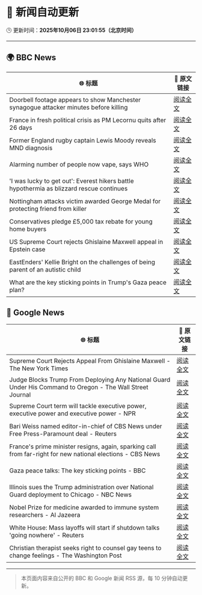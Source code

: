 # 🧠 新闻自动更新

🕒 更新时间：**2025年10月06日 23:01:55（北京时间）**

---

## 🌍 BBC News

| 🌐 标题 | 🔗 原文链接 |
|--------|-------------|
| Doorbell footage appears to show Manchester synagogue attacker minutes before killing | [阅读全文](https://www.bbc.com/news/articles/c62ne93n090o?at_medium=RSS&at_campaign=rss) |
| France in fresh political crisis as PM Lecornu quits after 26 days | [阅读全文](https://www.bbc.com/news/articles/cewn9k0w9rxo?at_medium=RSS&at_campaign=rss) |
| Former England rugby captain Lewis Moody reveals MND diagnosis | [阅读全文](https://www.bbc.com/sport/rugby-union/articles/cz7rddrrlqno?at_medium=RSS&at_campaign=rss) |
| Alarming number of people now vape, says WHO | [阅读全文](https://www.bbc.com/news/articles/c1kwxjzeez3o?at_medium=RSS&at_campaign=rss) |
| 'I was lucky to get out': Everest hikers battle hypothermia as blizzard rescue continues | [阅读全文](https://www.bbc.com/news/articles/cj4ykkgxqwko?at_medium=RSS&at_campaign=rss) |
| Nottingham attacks victim awarded George Medal for protecting friend from killer | [阅读全文](https://www.bbc.com/news/articles/cjr5xyn421yo?at_medium=RSS&at_campaign=rss) |
| Conservatives pledge £5,000 tax rebate for young home buyers | [阅读全文](https://www.bbc.com/news/articles/c4gzv9j78dyo?at_medium=RSS&at_campaign=rss) |
| US Supreme Court rejects Ghislaine Maxwell appeal in Epstein case | [阅读全文](https://www.bbc.com/news/articles/cn83e6q7lq4o?at_medium=RSS&at_campaign=rss) |
| EastEnders' Kellie Bright on the challenges of being parent of an autistic child | [阅读全文](https://www.bbc.com/news/articles/c0jqy8pn275o?at_medium=RSS&at_campaign=rss) |
| What are the key sticking points in Trump's Gaza peace plan? | [阅读全文](https://www.bbc.com/news/articles/c930v44dg2ro?at_medium=RSS&at_campaign=rss) |

## 📰 Google News

| 🌐 标题 | 🔗 原文链接 |
|--------|-------------|
| Supreme Court Rejects Appeal From Ghislaine Maxwell - The New York Times | [阅读全文](https://news.google.com/rss/articles/CBMinwFBVV95cUxNVjllZ1dscmtBeW1WY1pON01LcHE4S1FNSGtqV21lbGQ5MXpsNGhGeHFraXJWNFY5VHdxSWNGZkFWUTNPMUh3STFBd2tPVUdmTXZUMXd5bjZJLVNGcjAzQlFKZWxCWUFyRkh2WjZuQjQyMl9samFTby1MR3pRTTQwM2dMNERZQzhoZExXMmdKdkhJTmlHWVM3dkgzN3F3bk0?oc=5) |
| Judge Blocks Trump From Deploying Any National Guard Under His Command to Oregon - The Wall Street Journal | [阅读全文](https://news.google.com/rss/articles/CBMiugFBVV95cUxOMDhjVkhLYVJramNKbXMtZi1RaExKTHNYT3djOUpfMzd6VjhsQl9IanJSdzc2OUs1WGVFcW02NllCT0Z0dW4wZzJIbTVmOHhxLWVvRVAwSHppeGNERDZvV1J4ay1jLTc1U2Z3NzJ6UDVsNFNrV2RwWlRLekRFV2lUZ05CVlhvWFJ2VXI1VXJPc1Y5ZnQtdGt6TW10VEc0emExb1BVVS1wcmdqcUlPdE1SU1V1YWllY2J5TXc?oc=5) |
| Supreme Court term will tackle executive power, executive power and executive power - NPR | [阅读全文](https://news.google.com/rss/articles/CBMie0FVX3lxTE41QnJscVBPNFBMM1BMVllWX3RPQjd6YkctdGNiN1dqcklsZlpvVmxTWks1bUZ1VmFYX1Y0ZnZ0ZVNYQ0VEay1OemM0dXBhUjE3TjFWTWhhZXFSOTZiUGlfUGl1T2RFcmxkTUxiYnFVS3IzLTB5bmdNY2VMYw?oc=5) |
| Bari Weiss named editor-in-chief of CBS News under Free Press-Paramount deal - Reuters | [阅读全文](https://news.google.com/rss/articles/CBMi0gFBVV95cUxQM1hzRGhiRl9jYi1UZWtTWjVQbUZFTzNuZlByNnNRakkwZXNjUzMtOUhhMkRhQnBrTlFDWkp0VERKR05XQWlPWGt5OFNwWmdFQjNmYUZEOFNaVTRWSmxReFdyM24tRWJOSWdHMDNGVkQybUh3RGswa1dEOXZMcTljdzRWNER3UDNtU21GVHJsTEpnLXlmT3piXzdwZDVSbGdTRnVBME5vY1VpWUt2QnN4RVNQQkVsR05aWEdpYnRQSFVXZjhYUkljUV94ckpqbDRYWUE?oc=5) |
| France's prime minister resigns, again, sparking call from far-right for new national elections - CBS News | [阅读全文](https://news.google.com/rss/articles/CBMikwFBVV95cUxPcHRXTEg5OU5hR1NsZjBnRWtyWWJoTGNscWVYbC1Pa2dldUZSN21oY0tSTGZTaHZ1NmNGZWVhQ1JVSHZlRnI0Q3lBUDlUUXZKMm4zajB3cDlqMVBNWXNhWFJLdUpQLTlpY2k1dEo1VjRRUHROY2Z2M28zd1UyS1N0MlZpYzF4dnl5Tjluam5fYmlYeWfSAZgBQVVfeXFMTVdBbTFPMldEWHJHLUhsZ1RFWGFRRy1ZaThLNFRybHkwbHZsaWtGTDdoQ1ZIYWlhazhKdDZWN0lUMzliVEJ5czBJTUlsSzktYXhuS0Z3Zi1WUmlsRWlRTEFVNFpKTHlmOFVhSXJFMy0wS0JtV1FMaUZpUmZzU2FUNDJRRFA2aDl3Z2d6NGFEMFJzeXEtemxsUmI?oc=5) |
| Gaza peace talks: The key sticking points - BBC | [阅读全文](https://news.google.com/rss/articles/CBMiWkFVX3lxTE10ZHlKd2tZaE1hZ3JmWFh0VF9uUm5maHhvSXFTbDlpWFViR3BQdk9XOTE5Y1ZZZlA0ODZqQm5hU1FIc3VEY3ZLVXFzMVd4cG9wYm1kaFNyRG9Td9IBX0FVX3lxTE1KMHJNLWtpeTNPaURWUzFFcUVCNURYQTQ0UlFkSFNMYm1UUnprLXk1SlhuS1hNUVN5QTc2VFMyQVlsaXJvTEpyUktSaFNPZ21ZWmJLcFdZUEcyNUxPMU1B?oc=5) |
| Illinois sues the Trump administration over National Guard deployment to Chicago - NBC News | [阅读全文](https://news.google.com/rss/articles/CBMizgFBVV95cUxNaHVoNEhzQWFMNzE2NVBEOFZOTF9DWjRsSVlzdXQ2Q2lIWHJYQWcyRzVVbjkzWUN2ZW51aGFKZ183M3ZYLXBBcWJTbVJDWGFhQXB2TUQtSUUwS2MybkNmWFZlNlhFVUF4cEdPU0ZPOUFhY0dSQWpIVlNxZjZLcS1OR0xyMlgtbnRwTjlic0IySENRYVQxeFhLYXVjY1dJVkZNMkNEbHV0WksyeVkzWVRGTWJfbGwyZkJEOWR6TFhBaEtYVEhmMnVTdFdSOXpyQdIBVkFVX3lxTE1iY2Z3dG5xcmJWS3pfcG5oQkl2OVJpQzFTNURnSGw0UDZ6OTg3LWI2azI0VzBkZk10cWNzMURXaUdRMUsxMk1GRWVYMTF2V19zZ3ZNMjln?oc=5) |
| Nobel Prize for medicine awarded to immune system researchers - Al Jazeera | [阅读全文](https://news.google.com/rss/articles/CBMipAFBVV95cUxQREVmcDBQYkI5NXhHRS1lOHhSRks4M3l0Zk05QWV3eG1zNjBjY3VSS0F6Qnl0YTdSbUU1Q3FjSWo5WU45VERhTUg3cjBTckpqcEtDdGxZcndMQ0RlYTd5azg2YWR1NTMwYVZUMF9UX0RLQ09ldE1fZEJUZ2YyUVQwZ0R6Y0c2NnppajVycDZpUDVjd3FRdzhwZVBZN09QSmlCSThhWdIBqgFBVV95cUxPQ1AyQnZHbGs1SlM5RFJNM01jR0cxaF9veG1WZnBFSVoyNEdWaUhnMmJQenlIU3NnSGlSZV8zeGdFWVJSVDFnR2VwMUVxbXY5cmxGWi1pemhZQ2QyTmp2eFhVSTk2S0QwaFFuYS0ybVZRbEdwS1FMdml5VVQ3X3dGSm5iZWt3RC1HZVpRSC1LYXhvR3M1UUJsZWU3UjdGXzdyd253bXVhdzNtUQ?oc=5) |
| White House: Mass layoffs will start if shutdown talks 'going nowhere' - Reuters | [阅读全文](https://news.google.com/rss/articles/CBMiwAFBVV95cUxOdVdrTlJRT0ZjVk42NEtlTWdVSmk0WV9JMnFKbVBEMTdvRkV0bnE3SHhNZUtOb1Z5Tl9qcFFzOUpVVUFKQk0wMEhMUDRhM2I2U0owaXBWMVdYNTBobFkySWloT2o2akc4dnNoWk1BZmJ1QlFuNENMamd2MW5CM3lfaDhWbndfRGJwenZjZnFSZGJqdG9XeVNOamdIMXk5UUxvMV80VEg1QWZERHNtYkZQcl9hRjZhdFZzdW9UWHRxdDY?oc=5) |
| Christian therapist seeks right to counsel gay teens to change feelings - The Washington Post | [阅读全文](https://news.google.com/rss/articles/CBMilwFBVV95cUxPRXBQaDlXX05PWUJxQ1JHREJRLVhxLVdaLThjYmhNV2d6bnFDOHplV3JUcnA4RVUwa0pSQ0FFelJmUEZxVEhTQWQ0UldiREZKaWxFMVlJMlUtNGtDZW96dkZlejgxa0R4NS1jV0Q4cFhYckNOOExFZkVBTFBLYjFDeEFUZjU5d284azNZQ1AwWUpwWEVDYVQ4?oc=5) |

---
> 本页面内容来自公开的 BBC 和 Google 新闻 RSS 源，每 10 分钟自动更新。